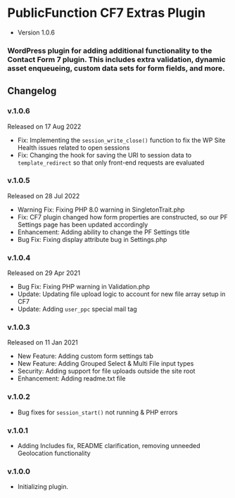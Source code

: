 # PublicFunction CF7 Extras Plugin #

 - Version 1.0.6
 
### WordPress plugin for adding additional functionality to the Contact Form 7 plugin. This includes extra validation, dynamic asset enqueueing, custom data sets for form fields, and more. ###

## Changelog ##

### v.1.0.6

Released on 17 Aug 2022

 - Fix: Implementing the `session_write_close()` function to fix the WP Site Health issues related to open sessions
 - Fix: Changing the hook for saving the URI to session data to `template_redirect` so that only front-end requests are evaluated

### v.1.0.5

Released on 28 Jul 2022

 - Warning Fix: Fixing PHP 8.0 warning in SingletonTrait.php
 - Fix: CF7 plugin changed how form properties are constructed, so our PF Settings page has been updated accordingly
 - Enhancement: Adding ability to change the PF Settings title
 - Bug Fix: Fixing display attribute bug in Settings.php

### v.1.0.4

Released on 29 Apr 2021

 - Bug Fix: Fixing PHP warning in Validation.php
 - Update: Updating file upload logic to account for new file array setup in CF7
 - Update: Adding `user_ppc` special mail tag

### v.1.0.3

Released on 11 Jan 2021
 - New Feature: Adding custom form settings tab
 - New Feature: Adding Grouped Select & Multi File input types
 - Security: Adding support for file uploads outside the site root
 - Enhancement: Adding readme.txt file

### v.1.0.2
- Bug fixes for `session_start()` not running & PHP errors

### v.1.0.1
- Adding Includes fix, README clarification, removing unneeded Geolocation functionality

### v.1.0.0
- Initializing plugin.
